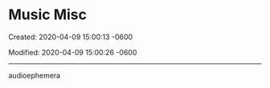 # Music Misc

Created: 2020-04-09 15:00:13 -0600

Modified: 2020-04-09 15:00:26 -0600

---

audioephemera
